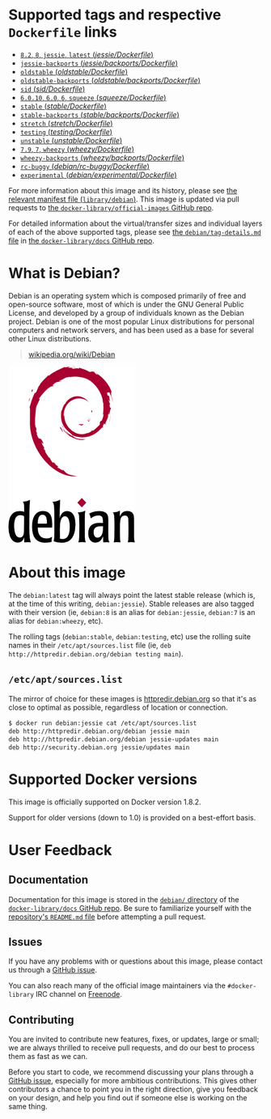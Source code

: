 # Supported tags and respective `Dockerfile` links

-	[`8.2`, `8`, `jessie`, `latest` (*jessie/Dockerfile*)](https://github.com/tianon/docker-brew-debian/blob/89e5cad1df49d5d6778a9d7cb23d4de2639e1542/jessie/Dockerfile)
-	[`jessie-backports` (*jessie/backports/Dockerfile*)](https://github.com/tianon/docker-brew-debian/blob/89e5cad1df49d5d6778a9d7cb23d4de2639e1542/jessie/backports/Dockerfile)
-	[`oldstable` (*oldstable/Dockerfile*)](https://github.com/tianon/docker-brew-debian/blob/89e5cad1df49d5d6778a9d7cb23d4de2639e1542/oldstable/Dockerfile)
-	[`oldstable-backports` (*oldstable/backports/Dockerfile*)](https://github.com/tianon/docker-brew-debian/blob/89e5cad1df49d5d6778a9d7cb23d4de2639e1542/oldstable/backports/Dockerfile)
-	[`sid` (*sid/Dockerfile*)](https://github.com/tianon/docker-brew-debian/blob/89e5cad1df49d5d6778a9d7cb23d4de2639e1542/sid/Dockerfile)
-	[`6.0.10`, `6.0`, `6`, `squeeze` (*squeeze/Dockerfile*)](https://github.com/tianon/docker-brew-debian/blob/89e5cad1df49d5d6778a9d7cb23d4de2639e1542/squeeze/Dockerfile)
-	[`stable` (*stable/Dockerfile*)](https://github.com/tianon/docker-brew-debian/blob/89e5cad1df49d5d6778a9d7cb23d4de2639e1542/stable/Dockerfile)
-	[`stable-backports` (*stable/backports/Dockerfile*)](https://github.com/tianon/docker-brew-debian/blob/89e5cad1df49d5d6778a9d7cb23d4de2639e1542/stable/backports/Dockerfile)
-	[`stretch` (*stretch/Dockerfile*)](https://github.com/tianon/docker-brew-debian/blob/89e5cad1df49d5d6778a9d7cb23d4de2639e1542/stretch/Dockerfile)
-	[`testing` (*testing/Dockerfile*)](https://github.com/tianon/docker-brew-debian/blob/89e5cad1df49d5d6778a9d7cb23d4de2639e1542/testing/Dockerfile)
-	[`unstable` (*unstable/Dockerfile*)](https://github.com/tianon/docker-brew-debian/blob/89e5cad1df49d5d6778a9d7cb23d4de2639e1542/unstable/Dockerfile)
-	[`7.9`, `7`, `wheezy` (*wheezy/Dockerfile*)](https://github.com/tianon/docker-brew-debian/blob/89e5cad1df49d5d6778a9d7cb23d4de2639e1542/wheezy/Dockerfile)
-	[`wheezy-backports` (*wheezy/backports/Dockerfile*)](https://github.com/tianon/docker-brew-debian/blob/89e5cad1df49d5d6778a9d7cb23d4de2639e1542/wheezy/backports/Dockerfile)
-	[`rc-buggy` (*debian/rc-buggy/Dockerfile*)](https://github.com/tianon/dockerfiles/blob/698f86772367cf08c80396a1624b4d8fb59f94aa/debian/rc-buggy/Dockerfile)
-	[`experimental` (*debian/experimental/Dockerfile*)](https://github.com/tianon/dockerfiles/blob/698f86772367cf08c80396a1624b4d8fb59f94aa/debian/experimental/Dockerfile)

For more information about this image and its history, please see [the relevant manifest file (`library/debian`)](https://github.com/docker-library/official-images/blob/master/library/debian). This image is updated via pull requests to [the `docker-library/official-images` GitHub repo](https://github.com/docker-library/official-images).

For detailed information about the virtual/transfer sizes and individual layers of each of the above supported tags, please see [the `debian/tag-details.md` file](https://github.com/docker-library/docs/blob/master/debian/tag-details.md) in [the `docker-library/docs` GitHub repo](https://github.com/docker-library/docs).

# What is Debian?

Debian is an operating system which is composed primarily of free and open-source software, most of which is under the GNU General Public License, and developed by a group of individuals known as the Debian project. Debian is one of the most popular Linux distributions for personal computers and network servers, and has been used as a base for several other Linux distributions.

> [wikipedia.org/wiki/Debian](https://en.wikipedia.org/wiki/Debian)

![logo](https://raw.githubusercontent.com/docker-library/docs/master/debian/logo.png)

# About this image

The `debian:latest` tag will always point the latest stable release (which is, at the time of this writing, `debian:jessie`). Stable releases are also tagged with their version (ie, `debian:8` is an alias for `debian:jessie`, `debian:7` is an alias for `debian:wheezy`, etc).

The rolling tags (`debian:stable`, `debian:testing`, etc) use the rolling suite names in their `/etc/apt/sources.list` file (ie, `deb
http://httpredir.debian.org/debian testing main`).

## `/etc/apt/sources.list`

The mirror of choice for these images is [httpredir.debian.org](http://httpredir.debian.org) so that it's as close to optimal as possible, regardless of location or connection.

```console
$ docker run debian:jessie cat /etc/apt/sources.list
deb http://httpredir.debian.org/debian jessie main
deb http://httpredir.debian.org/debian jessie-updates main
deb http://security.debian.org jessie/updates main
```

# Supported Docker versions

This image is officially supported on Docker version 1.8.2.

Support for older versions (down to 1.0) is provided on a best-effort basis.

# User Feedback

## Documentation

Documentation for this image is stored in the [`debian/` directory](https://github.com/docker-library/docs/tree/master/debian) of the [`docker-library/docs` GitHub repo](https://github.com/docker-library/docs). Be sure to familiarize yourself with the [repository's `README.md` file](https://github.com/docker-library/docs/blob/master/README.md) before attempting a pull request.

## Issues

If you have any problems with or questions about this image, please contact us through a [GitHub issue](https://github.com/tianon/docker-brew-debian/issues).

You can also reach many of the official image maintainers via the `#docker-library` IRC channel on [Freenode](https://freenode.net).

## Contributing

You are invited to contribute new features, fixes, or updates, large or small; we are always thrilled to receive pull requests, and do our best to process them as fast as we can.

Before you start to code, we recommend discussing your plans through a [GitHub issue](https://github.com/tianon/docker-brew-debian/issues), especially for more ambitious contributions. This gives other contributors a chance to point you in the right direction, give you feedback on your design, and help you find out if someone else is working on the same thing.
